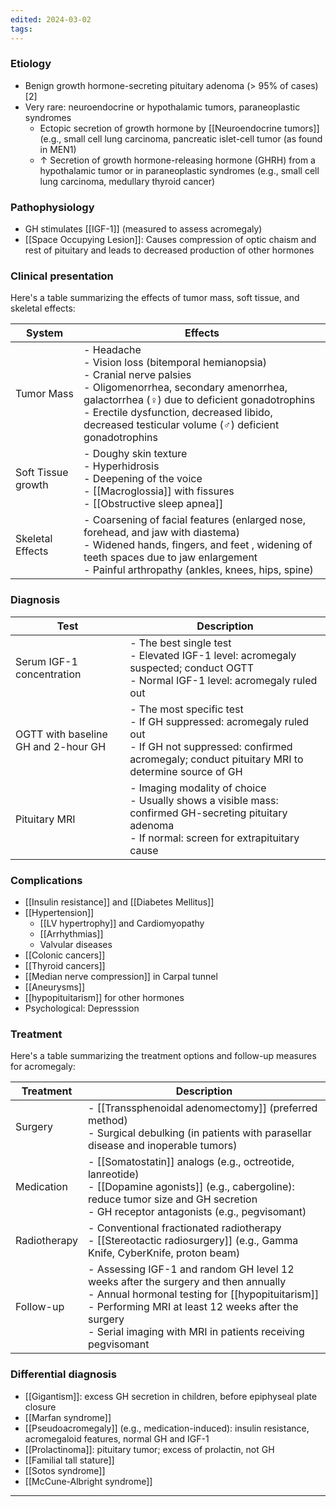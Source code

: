 ```yaml
---
edited: 2024-03-02
tags:
---
```

### Etiology
- Benign growth hormone-secreting pituitary adenoma (> 95% of cases) [2]
- Very rare: neuroendocrine or hypothalamic tumors, paraneoplastic syndromes
	- Ectopic secretion of growth hormone by [[Neuroendocrine tumors]] (e.g., small cell lung carcinoma, pancreatic islet-cell tumor (as found in MEN1)
	- ↑ Secretion of growth hormone-releasing hormone (GHRH) from a hypothalamic tumor or in paraneoplastic syndromes (e.g., small cell lung carcinoma, medullary thyroid cancer) 
### Pathophysiology
- GH stimulates [[IGF-1]] (measured to assess acromegaly)
- [[Space Occupying Lesion]]: Causes compression of optic chaism and rest of pituitary and leads to decreased production of other hormones
### Clinical presentation
Here's a table summarizing the effects of tumor mass, soft tissue, and skeletal effects:

| System             | Effects                                                                                                                                                                                                                                                                                  |
| ------------------ | ---------------------------------------------------------------------------------------------------------------------------------------------------------------------------------------------------------------------------------------------------------------------------------------- |
| Tumor Mass         | - Headache <br> - Vision loss (bitemporal hemianopsia) <br> - Cranial nerve palsies <br> - Oligomenorrhea, secondary amenorrhea, galactorrhea (♀) due to deficient gonadotrophins<br> - Erectile dysfunction, decreased libido, decreased testicular volume (♂) deficient gonadotrophins |
| Soft Tissue growth | - Doughy skin texture <br> - Hyperhidrosis <br> - Deepening of the voice <br> - [[Macroglossia]] with fissures <br> - [[Obstructive sleep apnea]]                                                                                                                                        |
| Skeletal Effects   | - Coarsening of facial features (enlarged nose, forehead, and jaw with diastema) <br> - Widened hands, fingers, and feet , widening of teeth spaces due to jaw enlargement <br> - Painful arthropathy (ankles, knees, hips, spine)                                                       |
### Diagnosis

| Test                                | Description                                                                                                                                                                |
| ----------------------------------- | -------------------------------------------------------------------------------------------------------------------------------------------------------------------------- |
| Serum IGF-1 concentration           | - The best single test <br> - Elevated IGF-1 level: acromegaly suspected; conduct OGTT <br> - Normal IGF-1 level: acromegaly ruled out                                     |
| OGTT with baseline GH and 2-hour GH | - The most specific test <br> - If GH suppressed: acromegaly ruled out <br> - If GH not suppressed: confirmed acromegaly; conduct pituitary MRI to determine source of GH  |
| Pituitary MRI                       | - Imaging modality of choice <br> - Usually shows a visible mass: confirmed GH-secreting pituitary adenoma <br> - If normal: screen for extrapituitary cause               |

### Complications
- [[Insulin resistance]] and [[Diabetes Mellitus]]
- [[Hypertension]]
	- [[LV hypertrophy]] and Cardiomyopathy
	- [[Arrhythmias]]
	- Valvular diseases
- [[Colonic cancers]]
- [[Thyroid cancers]]
- [[Median nerve compression]] in Carpal tunnel
- [[Aneurysms]]
- [[hypopituitarism]] for other hormones
- Psychological: Depresssion
### Treatment
Here's a table summarizing the treatment options and follow-up measures for acromegaly:

| Treatment    | Description                                                                                                                                                                                                                                                          |
| ------------ | -------------------------------------------------------------------------------------------------------------------------------------------------------------------------------------------------------------------------------------------------------------------- |
| Surgery      | - [[Transsphenoidal adenomectomy]] (preferred method) <br> - Surgical debulking (in patients with parasellar disease and inoperable tumors)                                                                                                                          |
| Medication   | - [[Somatostatin]] analogs (e.g., octreotide, lanreotide) <br> - [[Dopamine agonists]] (e.g., cabergoline): reduce tumor size and GH secretion <br> - GH receptor antagonists (e.g., pegvisomant)                                                                    |
| Radiotherapy | - Conventional fractionated radiotherapy <br> - [[Stereotactic radiosurgery]] (e.g., Gamma Knife, CyberKnife, proton beam)                                                                                                                                           |
| Follow-up    | - Assessing IGF-1 and random GH level 12 weeks after the surgery and then annually <br> - Annual hormonal testing for [[hypopituitarism]] <br> - Performing MRI at least 12 weeks after the surgery <br> - Serial imaging with MRI in patients receiving pegvisomant |

### Differential diagnosis
- [[Gigantism]]: excess GH secretion in children, before epiphyseal plate closure
- [[Marfan syndrome]]
- [[Pseudoacromegaly]] (e.g., medication-induced): insulin resistance, acromegaloid features, normal GH and IGF-1
- [[Prolactinoma]]: pituitary tumor; excess of prolactin, not GH
- [[Familial tall stature]]
- [[Sotos syndrome]]
- [[McCune-Albright syndrome]]

---
